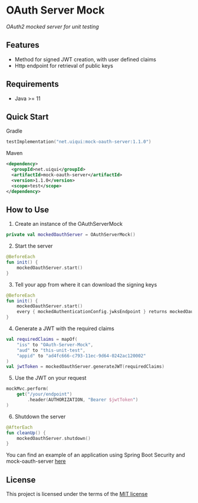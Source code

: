 OAuth Server Mock
=================
*OAuth2 mocked server for unit testing*


Features
--------
- Method for signed JWT creation, with user defined claims
- Http endpoint for retrieval of public keys

Requirements
------------
- Java >= 11

Quick Start
-----------

Gradle
```kotlin
testImplementation("net.uiqui:mock-oauth-server:1.1.0")
```

Maven
```xml
<dependency>
  <groupId>net.uiqui</groupId>
  <artifactId>mock-oauth-server</artifactId>
  <version>1.1.0</version>
  <scope>test</scope>
</dependency>
```

How to Use
----------

1) Create an instance of the OAuthServerMock
```kotlin
private val mockedOauthServer = OAuthServerMock()
```

2) Start the server
```kotlin
@BeforeEach
fun init() {
    mockedOauthServer.start()
}
```

3) Tell your app from where it can download the signing keys
```kotlin
@BeforeEach
fun init() {
    mockedOauthServer.start()
    every { mockedAuthenticationConfig.jwksEndpoint } returns mockedOauthServer.getJwksUri()
}
```

4) Generate a JWT with the required claims
```kotlin
val requiredClaims = mapOf(
    "iss" to "OAuth-Server-Mock",
    "aud" to "this-unit-test",
    "appid" to "ad4fc666-c793-11ec-9d64-0242ac120002"
)
val jwtToken = mockedOauthServer.generateJWT(requiredClaims)
```

5) Use the JWT on your request
```kotlin
mockMvc.perform(
    get("/your/endpoint")
        .header(AUTHORIZATION, "Bearer $jwtToken")
)
```

6) Shutdown the server
```kotlin
@AfterEach
fun cleanUp() {
    mockedOauthServer.shutdown()
}
```

You can find an example of an application using Spring Boot Security and mock-oauth-server [here](spring-boot-example)


License
-------
This project is licensed under the terms of the [MIT license](https://opensource.org/licenses/MIT)
